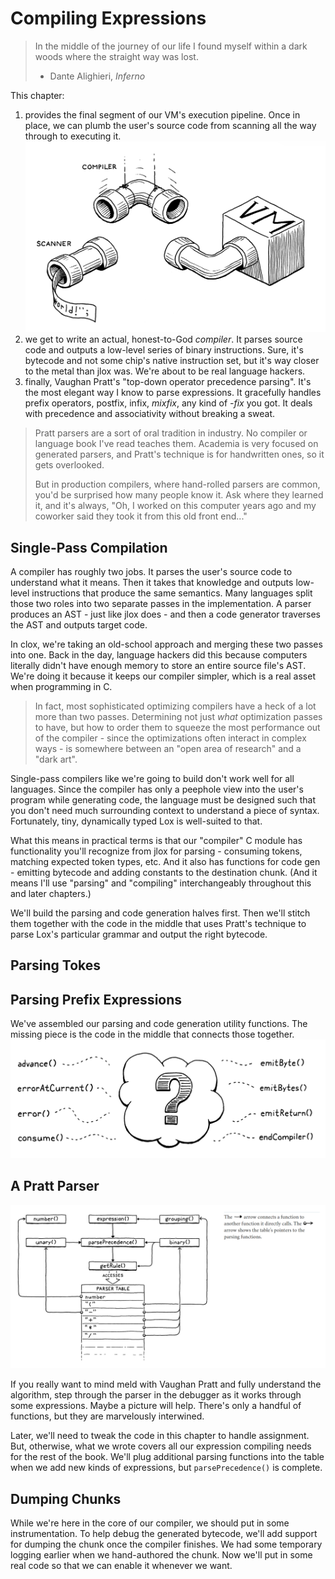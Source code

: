 # Compiling Expressions

> In the middle of the journey of our life I found myself within a dark woods where the straight way was lost.
> - Dante Alighieri, *Inferno*

This chapter:
1. provides the final segment of our VM's execution pipeline. Once in place, we can plumb the user's source code from 
    scanning all the way through to executing it.
![compiler-scanner](../pic/compiler-scanner.png)
2. we get to write an actual, honest-to-God *compiler*. It parses source code and outputs a low-level series of binary 
    instructions. Sure, it's bytecode and not some chip's native instruction set, but it's way closer to the metal than
    jlox was. We're about to be real language hackers.
3. finally, Vaughan Pratt's "top-down operator precedence parsing". It's the most elegant way I know to parse 
    expressions. It gracefully handles prefix operators, postfix, infix, *mixfix*, any kind of *-fix* you got. It deals 
    with precedence and associativity without breaking a sweat.

> Pratt parsers are a sort of oral tradition in industry. No compiler or language book I've read teaches them. Academia
> is very focused on generated parsers, and Pratt's technique is for handwritten ones, so it gets overlooked.
> 
> But in production compilers, where hand-rolled parsers are common, you'd be surprised how many people know it. Ask 
> where they learned it, and it's always, "Oh, I worked on this computer years ago and my coworker said they took it 
> from this old front end..."

## Single-Pass Compilation

A compiler has roughly two jobs. It parses the user's source code to understand what it means. Then it takes that 
knowledge and outputs low-level instructions that produce the same semantics. Many languages split those two roles into 
two separate passes in the implementation. A parser produces an AST - just like jlox does - and then a code generator 
traverses the AST and outputs target code. 

In clox, we're taking an old-school approach and merging these two passes into one. Back in the day, language hackers 
did this because computers literally didn't have enough memory to store an entire source file's AST. We're doing it 
because it keeps our compiler simpler, which is a real asset when programming in C.

> In fact, most sophisticated optimizing compilers have a heck of a lot more than two passes. Determining not just 
> *what* optimization passes to have, but how to order them to squeeze the most performance out of the compiler - since
> the optimizations often interact in complex ways - is somewhere between an "open area of research" and a "dark art".

Single-pass compilers like we're going to build don't work well for all languages. Since the compiler has only a 
peephole view into the user's program while generating code, the language must be designed such that you don't need much
surrounding context to understand a piece of syntax. Fortunately, tiny, dynamically typed Lox is well-suited to that.

What this means in practical terms is that our "compiler" C module has functionality you'll recognize from jlox for 
parsing - consuming tokens, matching expected token types, etc. And it also has functions for code gen - emitting 
bytecode and adding constants to the destination chunk. (And it means I'll use "parsing" and "compiling" interchangeably
throughout this and later chapters.)

We'll build the parsing and code generation halves first. Then we'll stitch them together with the code in the middle 
that uses Pratt's technique to parse Lox's particular grammar and output the right bytecode.

## Parsing Tokes

## Parsing Prefix Expressions

We've assembled our parsing and code generation utility functions. The missing piece is the code in the middle that 
connects those together.
![parse-prefix-expression](../pic/parse-prefix-expression.png)

## A Pratt Parser

![parse-function](../pic/parse-function.png)

If you really want to mind meld with Vaughan Pratt and fully understand the algorithm, step through the parser in the 
debugger as it works through some expressions. Maybe a picture will help. There's only a handful of functions, but they 
are marvelously interwined.

Later, we'll need to tweak the code in this chapter to handle assignment. But, otherwise, what we wrote covers all our 
expression compiling needs for the rest of the book. We'll plug additional parsing functions into the table when we add 
new kinds of expressions, but `parsePrecedence()` is complete.

## Dumping Chunks

While we're here in the core of our compiler, we should put in some instrumentation. To help debug the generated 
bytecode, we'll add support for dumping the chunk once the compiler finishes. We had some temporary logging earlier when
we hand-authored the chunk. Now we'll put in some real code so that we can enable it whenever we want.